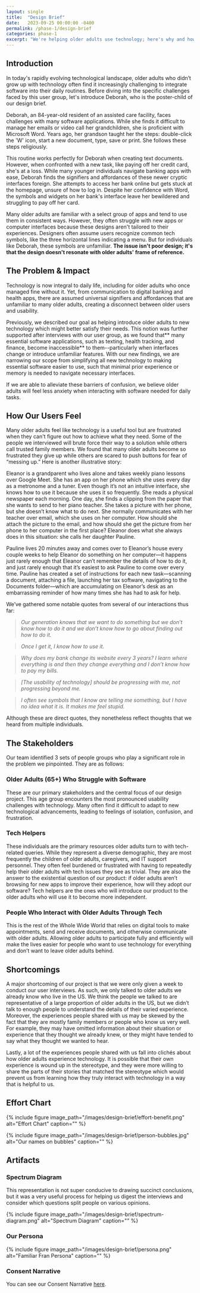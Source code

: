 ```yaml
---
layout: single
title:  "Design Brief"
date:   2023-09-25 00:00:00 -0400
permalink: /phase-1/design-brief
categories: phase-1
excerpt: "We're helping older adults use technology; here's why and how"
---
```

## Introduction

In today's rapidly evolving technological landscape, older adults who didn’t grow up with technology often find it increasingly challenging to integrate software into their daily routines. Before diving into the specific challenges faced by this user group, let's introduce Deborah, who is the poster-child of our design brief.

Deborah, an 84-year-old resident of an assisted care facility, faces challenges with many software applications. While she finds it difficult to manage her emails or video call her grandchildren, she is proficient with Microsoft Word. Years ago, her grandson taught her the steps: double-click the 'W' icon, start a new document, type, save or print. She follows these steps religiously.

This routine works perfectly for Deborah when creating text documents. However, when confronted with a new task, like paying off her credit card, she's at a loss. While many younger individuals navigate banking apps with ease, Deborah finds the signifiers and affordances of these newer cryptic interfaces foreign. She attempts to access her bank online but gets stuck at the homepage, unsure of how to log in. Despite her confidence with Word, the symbols and widgets on her bank's interface leave her bewildered and struggling to pay off her card.

Many older adults are familiar with a select group of apps and tend to use them in consistent ways. However, they often struggle with new apps or computer interfaces because these designs aren't tailored to their experiences. Designers often assume users recognize common tech symbols, like the three horizontal lines indicating a menu. But for individuals like Deborah, these symbols are unfamiliar. **The issue isn't poor design; it's that the design doesn't resonate with older adults' frame of reference.**

## The Problem & Impact

Technology is now integral to daily life, including for older adults who once managed fine without it. Yet, from communication to digital banking and health apps, there are assumed universal signifiers and affordances that are unfamiliar to many older adults, creating a disconnect between older users and usability.

Previously, we described our goal as helping introduce older adults to new technology which might better satisfy their needs. This notion was further supported after interviews with our user group, as we found that** many essential software applications, such as texting, health tracking, and finance, become inaccessible** to them--particularly when interfaces change or introduce unfamiliar features. With our new findings, we are narrowing our scope from simplifying all new technology to making essential software easier to use, such that minimal prior experience or memory is needed to navigate necessary interfaces.

If we are able to alleviate these barriers of confusion, we believe older adults will feel less anxiety when interacting with software needed for daily tasks.

## How Our Users Feel

Many older adults feel like technology is a useful tool but are frustrated when they can't figure out how to achieve what they need. Some of the people we interviewed will brute force their way to a solution while others call trusted family members. We found that many older adults become so frustrated they give up while others are scared to push buttons for fear of “messing up.” Here is another illustrative story:

Eleanor is a grandparent who lives alone and takes weekly piano lessons over Google Meet. She has an app on her phone which she uses every day as a metronome and a tuner. Even though it’s not an intuitive interface, she knows how to use it because she uses it so frequently. She reads a physical newspaper each morning. One day, she finds a clipping from the paper that she wants to send to her piano teacher. She takes a picture with her phone, but she doesn’t know what to do next. She normally communicates with her teacher over email, which she uses on her computer. How should she attach the picture to the email, and how should she get the picture from her phone to her computer in the first place? Eleanor does what she always does in this situation: she calls her daughter Pauline.

Pauline lives 20 minutes away and comes over to Eleanor’s house every couple weeks to help Eleanor do something on her computer—it happens just rarely enough that Eleanor can’t remember the details of how to do it, and just rarely enough that it’s easiest to ask Pauline to come over every time. Pauline has created a set of instructions for each new task—scanning a document, attaching a file, launching her tax software, navigating to the Documents folder—which are accumulating on Eleanor’s desk as an embarrassing reminder of how many times she has had to ask for help.

We’ve gathered some notable quotes from several of our interactions thus far:

> _Our generation knows that we want to do something but we don’t know how to do it and we don’t know how to go about finding out how to do it._

> _Once I get it, I know how to use it._


> _Why does my bank change its website every 3 years? I learn where everything is and then they change everything and I don’t know how to pay my bills._


> _[The usability of technology] should be progressing with me, not progressing beyond me._


> _I often see symbols that I know are telling me something, but I have no idea what it is. It makes me feel stupid._

Although these are direct quotes, they nonetheless reflect thoughts that we heard from multiple individuals. 

## The Stakeholders

Our team identified 3 sets of people groups who play a significant role in the problem we pinpointed. They are as follows:

### Older Adults (65+) Who Struggle with Software

These are our primary stakeholders and the central focus of our design project. This age group encounters the most pronounced usability challenges with technology. Many often find it difficult to adapt to new technological advancements, leading to feelings of isolation, confusion, and frustration.

### Tech Helpers

These individuals are the primary resources older adults turn to with tech-related queries. While they represent a diverse demographic, they are most frequently the children of older adults, caregivers, and IT support personnel. They often feel burdened or frustrated with having to repeatedly help their older adults with tech issues they see as trivial. They are also the answer to the existential question of our product: if older adults aren’t browsing for new apps to improve their experience, how will they adopt our software? Tech helpers are the ones who will introduce our product to the older adults who will use it to become more independent.

### People Who Interact with Older Adults Through Tech

This is the rest of the Whole Wide World that relies on digital tools to make appointments, send and receive documents, and otherwise communicate with older adults. Allowing older adults to participate fully and efficiently will make the lives easier for people who want to use technology for everything and don’t want to leave older adults behind.

## Shortcomings

A major shortcoming of our project is that we were only given a week to conduct our user interviews. As such, we only talked to older adults we already know who live in the US. We think the people we talked to are representative of a large proportion of older adults in the US, but we didn’t talk to enough people to understand the details of their varied experience. Moreover, the experiences people shared with us may be skewed by the fact that they are mostly family members or people who know us very well. For example, they may have omitted information about their situation or experience that they thought we already knew, or they might have tended to say what they thought we wanted to hear.

Lastly, a lot of the experiences people shared with us fall into clichés about how older adults experience technology. It is possible that their own experience is wound up in the stereotype, and they were more willing to share the parts of their stories that matched the stereotype which would prevent us from learning how they truly interact with technology in a way that is helpful to us.

## Effort Chart

{% include figure image_path="/images/design-brief/effort-benefit.png" alt="Effort Chart" caption="" %}

{% include figure image_path="/images/design-brief/person-bubbles.jpg" alt="Our names on bubbles" caption="" %}

## Artifacts

### Spectrum Diagram

This representation is not super conducive to drawing succinct conclusions, but it was a very useful process for helping us digest the interviews and consider which questions split people on various opinions.


{% include figure image_path="/images/design-brief/spectrum-diagram.png" alt="Spectrum Diagram" caption="" %}

### Our Persona

{% include figure image_path="/images/design-brief/persona.png" alt="Familiar Fran Persona" caption="" %}

### Consent Narrative

You can see our Consent Narrative [here](consent-narrative).
